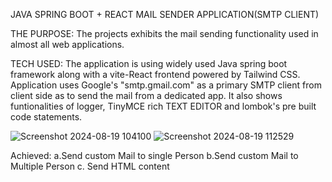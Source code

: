 JAVA SPRING BOOT + REACT MAIL SENDER APPLICATION(SMTP CLIENT)

THE PURPOSE:
The projects exhibits the mail sending functionality used in almost all web applications. 

TECH USED:
The application is using widely used Java spring boot framework along with a vite-React frontend powered by Tailwind CSS. 
Application uses Google's "smtp.gmail.com" as a primary SMTP client from client side as to send the mail from a dedicated app.
It also shows funtionalities of logger, TinyMCE rich TEXT EDITOR and lombok's pre built code statements.

![Screenshot 2024-08-19 104100](https://github.com/user-attachments/assets/a8c630f0-954b-4b2f-86ca-335066c608fd)
![Screenshot 2024-08-19 112529](https://github.com/user-attachments/assets/1d976718-c977-43ba-bf95-5b7b0b00989b)



Achieved:
a.Send custom Mail to single Person
b.Send custom Mail to Multiple Person
c. Send HTML content 
